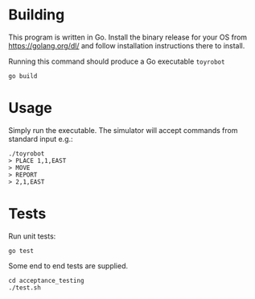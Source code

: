 # Building

This program is written in Go. Install the binary release for your OS from https://golang.org/dl/ and follow installation instructions there to install.

Running this command should produce a Go executable `toyrobot`
```
go build
```

# Usage

Simply run the executable.  The simulator will accept commands from standard input e.g.:
```
./toyrobot
> PLACE 1,1,EAST
> MOVE
> REPORT
> 2,1,EAST 
```

# Tests

Run unit tests:
```
go test
```

Some end to end tests are supplied.
```
cd acceptance_testing
./test.sh
```
